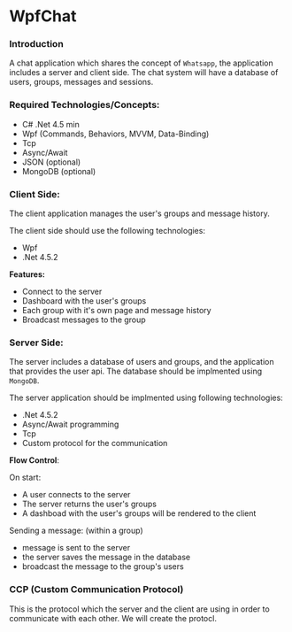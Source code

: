 # WpfChat

### Introduction

A chat application which shares the concept of `Whatsapp`, the application includes a server and client side. The chat system will have a database of users, groups, messages and sessions.

### Required Technologies/Concepts:

* C# .Net 4.5 min
* Wpf (Commands, Behaviors, MVVM, Data-Binding)
* Tcp
* Async/Await
* JSON (optional)
* MongoDB (optional)

### Client Side:

The client application manages the user's groups and message history. 

The client side should use the following technologies:
* Wpf
* .Net 4.5.2

**Features:**

* Connect to the server
* Dashboard with the user's groups
* Each group with it's own page and message history
* Broadcast messages to the group

### Server Side:

The server includes a database of users and groups, and the application that provides the user api.
The database should be implmented using `MongoDB`.

The server application should be implmented using following technologies:
* .Net 4.5.2
* Async/Await programming
* Tcp
* Custom protocol for the communication

**Flow Control**:

On start:

* A user connects to the server 
* The server returns the user's groups
* A dashboad with the user's groups will be rendered to the client

Sending a message: (within a group)

* message is sent to the server 
* the server saves the message in the database 
* broadcast the message to the group's users

### CCP (Custom Communication Protocol)

This is the protocol which the server and the client are using in order to communicate with each other. We will create the protocl.

